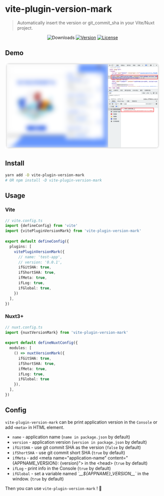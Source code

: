 # vite-plugin-version-mark

> Automatically insert the version or git_commit_sha in your Vite/Nuxt project.

<p align="center">
  <img src="https://img.shields.io/npm/dm/vite-plugin-version-mark.svg" alt="Downloads"></a>
  <a href="https://www.npmjs.com/package/vite-plugin-version-mark"><img src="https://img.shields.io/npm/v/vite-plugin-version-mark.svg" alt="Version"></a>
  <a href="https://github.com/vuejs/vite-plugin-version-mark/blob/master/LICENSE"><img src="https://img.shields.io/npm/l/vite-plugin-version-mark.svg" alt="License"></a>
</p>

## Demo
![demo screen shot](./docs/static/iShot.png)

## Install
```sh
yarn add -D vite-plugin-version-mark
# OR npm install -D vite-plugin-version-mark
```

## Usage
### Vite
```ts
// vite.config.ts
import {defineConfig} from 'vite'
import {vitePluginVersionMark} from 'vite-plugin-version-mark'

export default defineConfig({
  plugins: [
    vitePluginVersionMark({
      // name: 'test-app',
      // version: '0.0.1',
      ifGitSHA: true,
      ifShortSHA: true,
      ifMeta: true,
      ifLog: true,
      ifGlobal: true,
    })
  ],
})
```

### Nuxt3+
```ts
// nuxt.config.ts
import {nuxtVersionMark} from 'vite-plugin-version-mark'

export default defineNuxtConfig({
  modules: [
    () => nuxtVersionMark({
      ifGitSHA: true, 
      ifShortSHA: true, 
      ifMeta: true, 
      ifLog: true, 
      ifGlobal: true 
    }),
  ],
})
```

## Config

`vite-plugin-version-mark` can be print application version in the `Console` or add `<meta>` in HTML element.

- `name` - application name (`name in package.json` by default)
- `version` - application version (`version in package.json` by default)
- `ifGitSHA` - use git commit SHA as the version (`false` by default)
- `ifShortSHA` - use git commit short SHA (`true` by default)
- `ifMeta` - add \<meta name="application-name" content="{APPNAME_VERSION}: {version}"> in the \<head> (`true` by default)
- `ifLog` - print info in the Console (`true` by default)
- `ifGlobal` - set a variable named *\`\_\_${APPNAME}\_VERSION\_\_\`* in the window. (`true` by default)

Then you can use `vite-plugin-version-mark` ! 🎉
